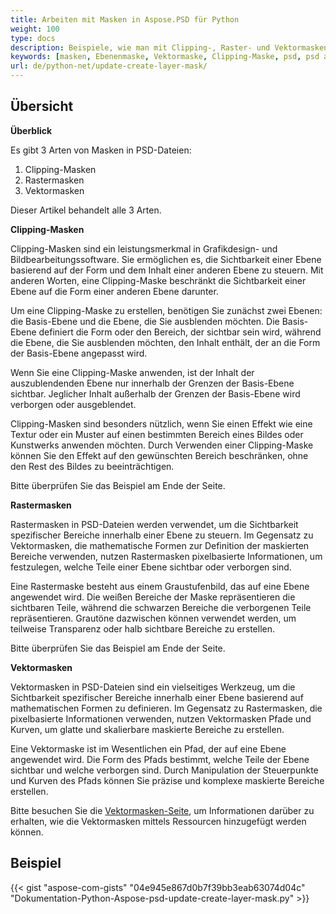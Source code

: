 ```yaml
---
title: Arbeiten mit Masken in Aspose.PSD für Python
weight: 100
type: docs
description: Beispiele, wie man mit Clipping-, Raster- und Vektormasken innerhalb einer PSD-Datei arbeitet
keywords: [masken, Ebenenmaske, Vektormaske, Clipping-Maske, psd, psd api, python, Codebeispiel]
url: de/python-net/update-create-layer-mask/
---
```


## **Übersicht**

**Überblick**

Es gibt 3 Arten von Masken in PSD-Dateien:
1. Clipping-Masken
2. Rastermasken
3. Vektormasken

Dieser Artikel behandelt alle 3 Arten.

**Clipping-Masken**

Clipping-Masken sind ein leistungsmerkmal in Grafikdesign- und Bildbearbeitungssoftware. Sie ermöglichen es, die Sichtbarkeit einer Ebene basierend auf der Form und dem Inhalt einer anderen Ebene zu steuern. Mit anderen Worten, eine Clipping-Maske beschränkt die Sichtbarkeit einer Ebene auf die Form einer anderen Ebene darunter.

Um eine Clipping-Maske zu erstellen, benötigen Sie zunächst zwei Ebenen: die Basis-Ebene und die Ebene, die Sie ausblenden möchten. Die Basis-Ebene definiert die Form oder den Bereich, der sichtbar sein wird, während die Ebene, die Sie ausblenden möchten, den Inhalt enthält, der an die Form der Basis-Ebene angepasst wird.

Wenn Sie eine Clipping-Maske anwenden, ist der Inhalt der auszublendenden Ebene nur innerhalb der Grenzen der Basis-Ebene sichtbar. Jeglicher Inhalt außerhalb der Grenzen der Basis-Ebene wird verborgen oder ausgeblendet.

Clipping-Masken sind besonders nützlich, wenn Sie einen Effekt wie eine Textur oder ein Muster auf einen bestimmten Bereich eines Bildes oder Kunstwerks anwenden möchten. Durch Verwenden einer Clipping-Maske können Sie den Effekt auf den gewünschten Bereich beschränken, ohne den Rest des Bildes zu beeinträchtigen.

Bitte überprüfen Sie das Beispiel am Ende der Seite.

**Rastermasken**

Rastermasken in PSD-Dateien werden verwendet, um die Sichtbarkeit spezifischer Bereiche innerhalb einer Ebene zu steuern. Im Gegensatz zu Vektormasken, die mathematische Formen zur Definition der maskierten Bereiche verwenden, nutzen Rastermasken pixelbasierte Informationen, um festzulegen, welche Teile einer Ebene sichtbar oder verborgen sind.

Eine Rastermaske besteht aus einem Graustufenbild, das auf eine Ebene angewendet wird. Die weißen Bereiche der Maske repräsentieren die sichtbaren Teile, während die schwarzen Bereiche die verborgenen Teile repräsentieren. Grautöne dazwischen können verwendet werden, um teilweise Transparenz oder halb sichtbare Bereiche zu erstellen.

Bitte überprüfen Sie das Beispiel am Ende der Seite.

**Vektormasken**

Vektormasken in PSD-Dateien sind ein vielseitiges Werkzeug, um die Sichtbarkeit spezifischer Bereiche innerhalb einer Ebene basierend auf mathematischen Formen zu definieren. Im Gegensatz zu Rastermasken, die pixelbasierte Informationen verwenden, nutzen Vektormasken Pfade und Kurven, um glatte und skalierbare maskierte Bereiche zu erstellen.

Eine Vektormaske ist im Wesentlichen ein Pfad, der auf eine Ebene angewendet wird. Die Form des Pfads bestimmt, welche Teile der Ebene sichtbar und welche verborgen sind. Durch Manipulation der Steuerpunkte und Kurven des Pfads können Sie präzise und komplexe maskierte Bereiche erstellen.

Bitte besuchen Sie die [Vektormasken-Seite](psd/de/net/layer-vector-mask/), um Informationen darüber zu erhalten, wie die Vektormasken mittels Ressourcen hinzugefügt werden können.


## **Beispiel**
{{< gist "aspose-com-gists" "04e945e867d0b7f39bb3eab63074d04c" "Dokumentation-Python-Aspose-psd-update-create-layer-mask.py" >}}
